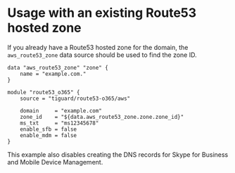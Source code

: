 # Usage with an existing Route53 hosted zone

If you already have a Route53 hosted zone for the domain, the `aws_route53_zone` data source should be used to find the zone ID.

```hcl
data "aws_route53_zone" "zone" {
    name = "example.com."
}

module "route53_o365" {
    source = "tiguard/route53-o365/aws"

    domain     = "example.com"
    zone_id    = "${data.aws_route53_zone.zone.zone_id}"
    ms_txt     = "ms12345678"
    enable_sfb = false
    enable_mdm = false
}
```

This example also disables creating the DNS records for Skype for Business and Mobile Device Management.

